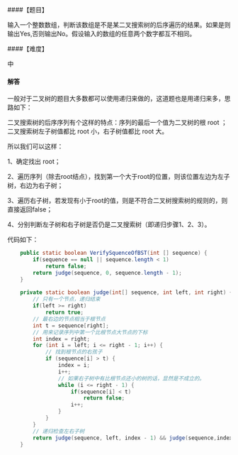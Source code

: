 ####【题目】

输入一个整数数组，判断该数组是不是某二叉搜索树的后序遍历的结果。如果是则输出Yes,否则输出No。假设输入的数组的任意两个数字都互不相同。

####【难度】

中

#### 解答

一般对于二叉树的题目大多数都可以使用递归来做的，这道题也是用递归来多，思路如下：


二叉搜索树的后序序列有个这样的特点：序列的最后一个值为二叉树的根 root ；二叉搜索树左子树值都比 root 小，右子树值都比 root 大。

所以我们可以这样：

1、确定找出 root；

2、遍历序列（除去root结点），找到第一个大于root的位置，则该位置左边为左子树，右边为右子树；

3、遍历右子树，若发现有小于root的值，则是不符合二叉树搜索树的规则的，则直接返回false；

4、分别判断左子树和右子树是否仍是二叉搜索树（即递归步骤1、2、3）。




代码如下：

```java
    public static boolean VerifySquenceOfBST(int [] sequence) {
        if(sequence == null || sequence.length < 1)
            return false;
        return judge(sequence, 0, sequence.length - 1);
    }
    
    private static boolean judge(int[] sequence, int left, int right) {
        // 只有一个节点，递归结束
        if(left >= right)
            return true;
        // 最右边的节点相当于根节点
        int t = sequence[right]; 
        // 用来记录序列中第一个比根节点大节点的下标
        int index = right;
        for (int i = left; i <= right - 1; i++) {
            // 找到根节点的右孩子
            if (sequence[i] > t) {
                index = i;
                i++;
                // 如果右子树中有比根节点还小的树的话，显然是不成立的。
                while (i <= right - 1) {
                    if(sequence[i] < t)
                        return false;
                    i++;
                }
            }
        }
        // 递归检查左右子树
        return judge(sequence, left, index - 1) && judge(sequence,index, right - 1);
    }
```





